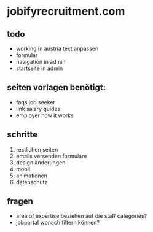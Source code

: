 # jobifyrecruitment.com

## todo
- working in austria text anpassen
- formular
- navigation in admin
- startseite in admin

## seiten vorlagen benötigt:
- faqs job seeker 
- link salary guides 
- employer how it works

## schritte
1. restlichen seiten
2. emails versenden formulare
3. design änderungen
4. mobil
5. animationen
6. datenschutz

## fragen
- area of expertise beziehen auf die staff categories?
- jobportal wonach filtern können?
